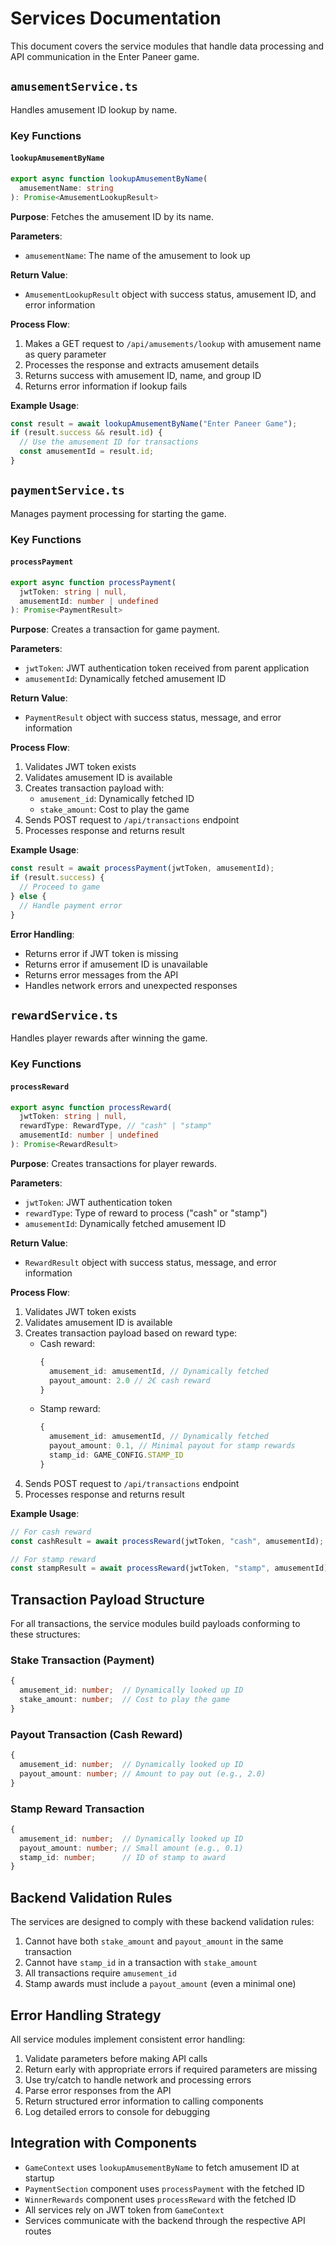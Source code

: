 # Services Documentation

This document covers the service modules that handle data processing and API communication in the Enter Paneer game.

## `amusementService.ts`

Handles amusement ID lookup by name.

### Key Functions

#### `lookupAmusementByName`

```typescript
export async function lookupAmusementByName(
  amusementName: string
): Promise<AmusementLookupResult>
```

**Purpose**: Fetches the amusement ID by its name.

**Parameters**:
- `amusementName`: The name of the amusement to look up

**Return Value**: 
- `AmusementLookupResult` object with success status, amusement ID, and error information

**Process Flow**:
1. Makes a GET request to `/api/amusements/lookup` with amusement name as query parameter
2. Processes the response and extracts amusement details
3. Returns success with amusement ID, name, and group ID
4. Returns error information if lookup fails

**Example Usage**:
```typescript
const result = await lookupAmusementByName("Enter Paneer Game");
if (result.success && result.id) {
  // Use the amusement ID for transactions
  const amusementId = result.id;
}
```

## `paymentService.ts`

Manages payment processing for starting the game.

### Key Functions

#### `processPayment`

```typescript
export async function processPayment(
  jwtToken: string | null,
  amusementId: number | undefined
): Promise<PaymentResult>
```

**Purpose**: Creates a transaction for game payment.

**Parameters**:
- `jwtToken`: JWT authentication token received from parent application
- `amusementId`: Dynamically fetched amusement ID

**Return Value**: 
- `PaymentResult` object with success status, message, and error information

**Process Flow**:
1. Validates JWT token exists
2. Validates amusement ID is available
3. Creates transaction payload with:
   - `amusement_id`: Dynamically fetched ID
   - `stake_amount`: Cost to play the game
4. Sends POST request to `/api/transactions` endpoint
5. Processes response and returns result

**Example Usage**:
```typescript
const result = await processPayment(jwtToken, amusementId);
if (result.success) {
  // Proceed to game
} else {
  // Handle payment error
}
```

**Error Handling**:
- Returns error if JWT token is missing
- Returns error if amusement ID is unavailable
- Returns error messages from the API
- Handles network errors and unexpected responses

## `rewardService.ts`

Handles player rewards after winning the game.

### Key Functions

#### `processReward`

```typescript
export async function processReward(
  jwtToken: string | null,
  rewardType: RewardType, // "cash" | "stamp"
  amusementId: number | undefined
): Promise<RewardResult>
```

**Purpose**: Creates transactions for player rewards.

**Parameters**:
- `jwtToken`: JWT authentication token
- `rewardType`: Type of reward to process ("cash" or "stamp")
- `amusementId`: Dynamically fetched amusement ID

**Return Value**:
- `RewardResult` object with success status, message, and error information

**Process Flow**:
1. Validates JWT token exists
2. Validates amusement ID is available
3. Creates transaction payload based on reward type:
   - Cash reward:
     ```typescript
     {
       amusement_id: amusementId, // Dynamically fetched
       payout_amount: 2.0 // 2€ cash reward
     }
     ```
   - Stamp reward:
     ```typescript
     {
       amusement_id: amusementId, // Dynamically fetched
       payout_amount: 0.1, // Minimal payout for stamp rewards
       stamp_id: GAME_CONFIG.STAMP_ID
     }
     ```
4. Sends POST request to `/api/transactions` endpoint
5. Processes response and returns result

**Example Usage**:
```typescript
// For cash reward
const cashResult = await processReward(jwtToken, "cash", amusementId);

// For stamp reward
const stampResult = await processReward(jwtToken, "stamp", amusementId);
```

## Transaction Payload Structure

For all transactions, the service modules build payloads conforming to these structures:

### Stake Transaction (Payment)
```typescript
{
  amusement_id: number;  // Dynamically looked up ID
  stake_amount: number;  // Cost to play the game
}
```

### Payout Transaction (Cash Reward)
```typescript
{
  amusement_id: number;  // Dynamically looked up ID
  payout_amount: number; // Amount to pay out (e.g., 2.0)
}
```

### Stamp Reward Transaction
```typescript
{
  amusement_id: number;  // Dynamically looked up ID
  payout_amount: number; // Small amount (e.g., 0.1)
  stamp_id: number;      // ID of stamp to award
}
```

## Backend Validation Rules

The services are designed to comply with these backend validation rules:

1. Cannot have both `stake_amount` and `payout_amount` in the same transaction
2. Cannot have `stamp_id` in a transaction with `stake_amount`
3. All transactions require `amusement_id`
4. Stamp awards must include a `payout_amount` (even a minimal one)

## Error Handling Strategy

All service modules implement consistent error handling:

1. Validate parameters before making API calls
2. Return early with appropriate errors if required parameters are missing
3. Use try/catch to handle network and processing errors
4. Parse error responses from the API
5. Return structured error information to calling components
6. Log detailed errors to console for debugging

## Integration with Components

- `GameContext` uses `lookupAmusementByName` to fetch amusement ID at startup
- `PaymentSection` component uses `processPayment` with the fetched ID
- `WinnerRewards` component uses `processReward` with the fetched ID
- All services rely on JWT token from `GameContext`
- Services communicate with the backend through the respective API routes
